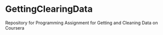 # GettingClearingData
Repository for Programming Assignment for Getting and Cleaning Data on Coursera
